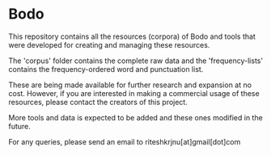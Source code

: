 # Bodo
This repository contains all the resources (corpora) of Bodo and tools that were developed for creating and managing these resources.

The 'corpus' folder contains the complete raw data and the 'frequency-lists' contains the frequency-ordered word and punctuation list.

These are being made available for further research and expansion at no cost. However, if you are interested in making a commercial usage of these resources, please contact the creators of this project.

More tools and data is expected to be added and these ones modified in the future.


For any queries, please send an email to riteshkrjnu[at]gmail[dot]com

